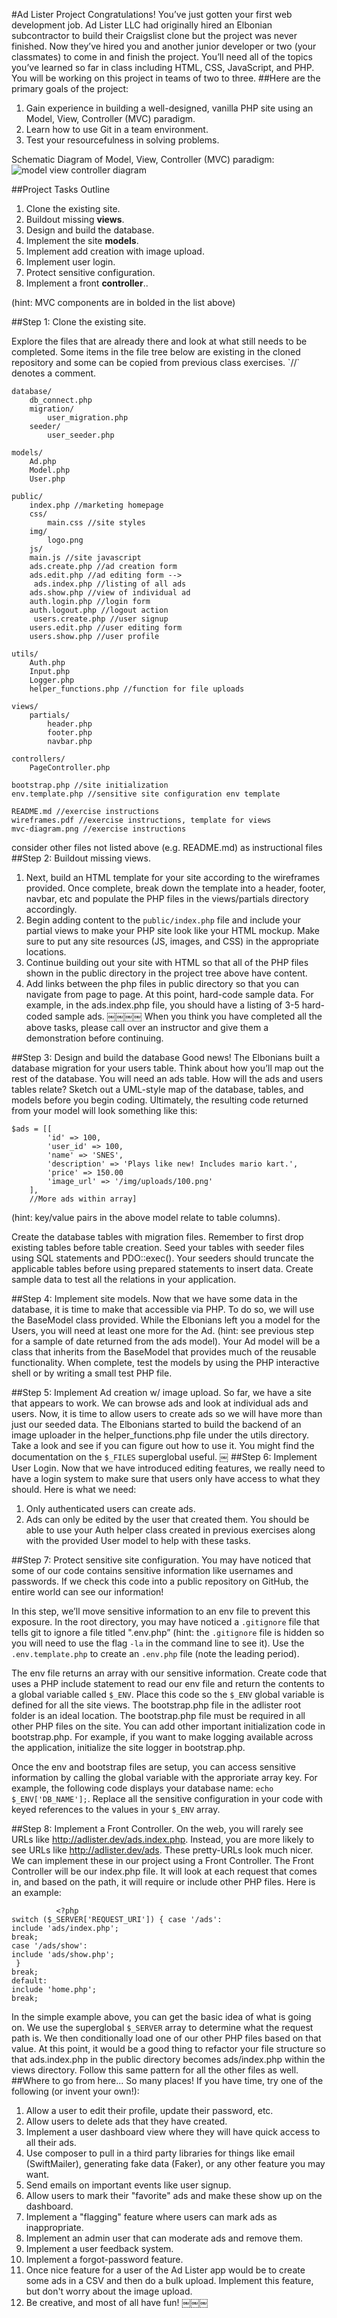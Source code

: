 #Ad Lister Project
Congratulations! You’ve just gotten your first web development job. Ad Lister LLC had originally hired an Elbonian subcontractor to build their Craigslist clone but the project was never finished. Now they’ve hired you and another junior developer or two (your classmates) to come in and finish the project.
You’ll need all of the topics you’ve learned so far in class including HTML, CSS, JavaScript, and PHP. You will be working on this project in teams of two to three.
##Here are the primary goals of the project:
1. Gain experience in building a well-designed, vanilla PHP site using an Model, View, Controller (MVC) paradigm. 
2. Learn how to use Git in a team environment.
3. Test your resourcefulness in solving problems.

Schematic Diagram of Model, View, Controller (MVC) paradigm:
![model view controller diagram](mvc-diagram.png)


##Project Tasks Outline
1. Clone the existing site.
2. Buildout missing **views**.
3. Design and build the database.
4. Implement the site **models**.
5. Implement add creation with image upload.
6. Implement user login.
7. Protect sensitive configuration. 
8. Implement a front **controller**..

(hint: MVC components are in bolded in the list above)

##Step 1: Clone the existing site.
<!-- It looks like the Elbonians have already set up most of the files you’ll need. Start by cloning the existing repository onto your local machine. --> Explore the files that are already there and look at what still needs to be completed. Some items in the file tree below are existing in the cloned repository and some can be copied from previous class exercises. `//` denotes a comment. 

```￼
database/ 
	db_connect.php
	migration/
		user_migration.php
	seeder/
		user_seeder.php

models/ 
	Ad.php
	Model.php
	User.php

public/ 
	index.php //marketing homepage
	css/
		main.css //site styles
	img/ 
		logo.png
	js/
	main.js //site javascript
	ads.create.php //ad creation form
	ads.edit.php //ad editing form -->
	 ads.index.php //listing of all ads
	ads.show.php //view of individual ad
	auth.login.php //login form
	auth.logout.php //logout action
	￼users.create.php //user signup
	users.edit.php //user editing form
	users.show.php //user profile

utils/ 
	Auth.php
	Input.php 
	Logger.php
	helper_functions.php //function for file uploads

views/ 
	partials/
		header.php 
		footer.php 
		navbar.php
		
controllers/
	PageController.php 

bootstrap.php //site initialization
env.template.php //sensitive site configuration env template

README.md //exercise instructions
wireframes.pdf //exercise instructions, template for views
mvc-diagram.png //exercise instructions

```
consider other files not listed above (e.g. README.md) as instructional files 
##Step 2: Buildout missing views.
1. Next, build an HTML template for your site according to the wireframes provided. Once complete, break down the template into a header, footer, navbar, etc and populate the PHP files in the views/partials directory accordingly.
2. Begin adding content to the `public/index.php` file and include your partial views to make your PHP site look like your HTML mockup. Make sure to put any site resources (JS, images, and CSS) in the appropriate locations.
3. Continue building out your site with HTML so that all of the PHP files shown in the public directory in the project tree above have content.
4. Add links between the php files in public directory so that you can navigate from page to page. At this point, hard-code sample data. For example, in the ads.index.php file, you should have a listing of 3-5 hard-coded sample ads. 
￼￼￼￼
When you think you have completed all the above tasks, please call over an instructor and give them a demonstration before continuing.

##Step 3: Design and build the database
Good news! The Elbonians built a database migration for your users table. Think about how you’ll map out the rest of the database. You will need an ads table. How will the ads and users tables relate?
Sketch out a UML-style map of the database, tables, and models before you begin coding.
Ultimately, the resulting code returned from your model will look something like this:

~~~~
$ads = [[
        'id' => 100,
        'user_id' => 100,
        'name' => 'SNES',
        'description' => 'Plays like new! Includes mario kart.', 
        'price' => 150.00
        'image_url' => '/img/uploads/100.png'
    ],
    //More ads within array]
~~~~
(hint: key/value pairs in the above model relate to table columns).

Create the database tables with migration files. Remember to first drop existing tables before table creation. Seed your tables with seeder files using SQL statements and PDO::exec(). Your seeders should truncate the applicable tables before using prepared statements to insert data. Create sample data to test all the relations in your application.

##Step 4: Implement site models.
Now that we have some data in the database, it is time to make that accessible via PHP. To do so, we will use the BaseModel class provided.
While the Elbonians left you a model for the Users, you will need at least one more for the Ad. (hint: see previous step for a sample of date returned from the ads model). Your Ad model will be a class that inherits from the BaseModel that provides much of the reusable functionality.
When complete, test the models by using the PHP interactive shell or by writing a small test PHP file.

##Step 5: Implement Ad creation w/ image upload.
So far, we have a site that appears to work. We can browse ads and look at individual ads and users. Now, it is time to allow users to create ads so we will have more than just our seeded data.
The Elbonians started to build the backend of an image uploader in the helper_functions.php file under the utils directory. Take a look and see if you can figure out how to use it. You might find the documentation on the `$_FILES` superglobal useful.
￼
##Step 6: Implement User Login.
Now that we have introduced editing features, we really need to have a login system to make sure that users only have access to what they should. Here is what we need:

1. Only authenticated users can create ads.
2. Ads can only be edited by the user that created them.
You should be able to use your Auth helper class created in previous exercises along with the provided User model to help with these tasks.

##Step 7: Protect sensitive site configuration. 
You may have noticed that some of our code contains sensitive information like usernames and passwords. If we check this code into a public repository on GitHub, the entire world can see our information! 

In this step, we’ll move sensitive information to an env file to prevent this exposure. In the root directory, you may have noticed a `.gitignore` file that tells git to ignore a file titled ".env.php” (hint: the `.gitignore` file is hidden so you will need to use the flag `-la` in the command line to see it). Use the `.env.template.php` to create an `.env.php` file (note the leading period). 

The env file returns an array with our sensitive information. Create code that uses a PHP include statement to read our env file and return the contents to a global variable called `$_ENV`.
Place this code so the `$_ENV` global variable is defined for all the site views. The bootstrap.php file in the adlister root folder is an ideal location. The bootstrap.php file must be required in all other PHP files on the site. 
You can add other important initialization code in bootstrap.php. For example, if you want to make logging available across the application, initialize the site logger in bootstrap.php.

Once the env and bootstrap files are setup, you can access sensitive information by calling the global variable with the approriate array key. For example, the following code displays your database name:
`echo $_ENV['DB_NAME'];`. Replace all the sensitive configuration in your code with keyed references to the values in your `$_ENV` array. 

##Step 8: Implement a Front Controller.
On the web, you will rarely see URLs like http://adlister.dev/ads.index.php. Instead, you are more likely to see URLs like http://adlister.dev/ads. These pretty-URLs look much nicer. We can implement these in our project using a Front Controller.
The Front Controller will be our index.php file. It will look at each request that comes in, and based on the path, it will require or include other PHP files. Here is an example:

```
￼￼￼￼￼￼￼￼￼￼<?php
switch ($_SERVER['REQUEST_URI']) { case '/ads':
include 'ads/index.php';
break;
case '/ads/show':
include 'ads/show.php';
￼}
break; 
default:
include 'home.php'; 
break;
```

In the simple example above, you can get the basic idea of what is going on. We use the superglobal `$_SERVER` array to determine what the request path is. We then conditionally load one of our other PHP files based on that value.
At this point, it would be a good thing to refactor your file structure so
that ads.index.php in the public directory becomes ads/index.php within the views directory. Follow this same pattern for all the other files as well.
##Where to go from here...
So many places! If you have time, try one of the following (or invent your own!): 

1. Allow a user to edit their profile, update their password, etc.
2. Allow users to delete ads that they have created.
3. Implement a user dashboard view where they will have quick access to all their ads.
4. Use composer to pull in a third party libraries for things like email (SwiftMailer),
generating fake data (Faker), or any other feature you may want.
5. Send emails on important events like user signup.
6. Allow users to mark their "favorite" ads and make these show up on the dashboard.
7. Implement a "flagging" feature where users can mark ads as inappropriate.
8. Implement an admin user that can moderate ads and remove them.
9. Implement a user feedback system.
10. Implement a forgot-password feature.
11. Once nice feature for a user of the Ad Lister app would be to create some ads in a CSV and then do a bulk upload. Implement this feature, but don't worry about the image upload.
12. Be creative, and most of all have fun!
￼￼￼
